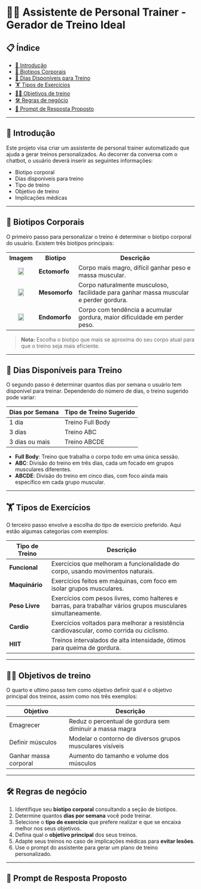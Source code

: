 # 🏋️‍♂️ Assistente de Personal Trainer - Gerador de Treino Ideal


## 📋 Índice

* [📝 Introdução](#-introdução)
* [💪 Biotipos Corporais](#-biotipos-corporais)
* [📅 Dias Disponíveis para Treino](#-dias-disponíveis-para-treino)
* [🏋️ Tipos de Exercícios](#️-tipos-de-exercícios)
* [🏊‍♂️ Objetivos de treino](#-Objetivos-de-treino)
* [🛠️ Regras de negócio](#️-regras-de-negócio)
* [🎯 Prompt de Resposta Proposto](#-prompt-de-resposta-proposto)

---

## 📝 Introdução

Este projeto visa criar um assistente de personal trainer automatizado que ajuda a gerar treinos personalizados. Ao decorrer da conversa com o chatbot, o usuário deverá inserir as seguintes informações:

* Biotipo corporal
* Dias disponiveis para treino
* Tipo de treino
* Objetivo de treino
* Implicações médicas

---

## 💪 Biotipos Corporais

O primeiro passo para personalizar o treino é determinar o biotipo corporal do usuário. Existem três biotipos principais:

<table>
  <tr>
    <th>Imagem</th>
    <th>Biotipo</th>
    <th>Descrição</th>
  </tr>
  <tr>
    <td style="text-align: center;">
      <img src=".github/assets/ectomorph.jpg" width="50%" height="50%">
    </td>
    <td><strong>Ectomorfo</strong></td>
    <td>Corpo mais magro, difícil ganhar peso e massa muscular.</td>
  </tr>
  <tr>
    <td style="text-align: center;">
      <img src=".github/assets/mesomorph.jpg" width="50%" height="50%">
    </td>
    <td><strong>Mesomorfo</strong></td>
    <td>Corpo naturalmente musculoso, facilidade para ganhar massa muscular e perder gordura.</td>
  </tr>
  <tr>
    <td style="text-align: center;">
      <img src=".github/assets/endmorph.jpg" width="50%" height="50%">
    </td>
    <td><strong>Endomorfo</strong></td>
    <td>Corpo com tendência a acumular gordura, maior dificuldade em perder peso.</td>
  </tr>
</table>

> **Nota:** Escolha o biotipo que mais se aproxima do seu corpo atual para que o treino seja mais eficiente.

---

## 📅 Dias Disponíveis para Treino

O segundo passo é determinar quantos dias por semana o usuário tem disponível para treinar. Dependendo do número de dias, o treino sugerido pode variar:

| **Dias por Semana** | **Tipo de Treino Sugerido** |
| ------------------------- | --------------------------------- |
| 1 dia                     | Treino Full Body                  |
| 3 dias                    | Treino ABC                        |
| 3 dias ou mais           | Treino ABCDE                      |

- **Full Body**: Treino que trabalha o corpo todo em uma única sessão.
- **ABC**: Divisão do treino em três dias, cada um focado em grupos musculares diferentes.
- **ABCDE**: Divisão do treino em cinco dias, com foco ainda mais específico em cada grupo muscular.

---

## 🏋️ Tipos de Exercícios

O terceiro passo envolve a escolha do tipo de exercício preferido. Aqui estão algumas categorias com exemplos:

| **Tipo de Treino** | **Descrição**                                                                                           |
| ------------------------ | --------------------------------------------------------------------------------------------------------------- |
| **Funcional**      | Exercícios que melhoram a funcionalidade do corpo, usando movimentos naturais.                                 |
| **Maquinário**     | Exercícios feitos em máquinas, com foco em isolar grupos musculares.                                          |
| **Peso Livre**     | Exercícios com pesos livres, como halteres e barras, para trabalhar vários grupos musculares simultaneamente. |
| **Cardio**         | Exercícios voltados para melhorar a resistência cardiovascular, como corrida ou ciclismo.                     |
| **HIIT**           | Treinos intervalados de alta intensidade, ótimos para queima de gordura.                                       |

---

## 🏊‍♂️ Objetivos de treino

O quarto e ultimo passo tem como objetivo definir qual é o objetivo principal dos treinos, assim como nos três exemplos:

| Objetivo              | Descrição                                                |
| --------------------- | ---------------------------------------------------------- |
| Emagrecer             | Reduz o percentual de gordura sem diminuir a massa magra   |
| Definir músculos     | Modelar o contorno de diversos grupos musculares visíveis |
| Ganhar massa corporal | Aumento do tamanho e volume dos músculos                  |

---

## 🛠️ Regras de negócio

1. Identifique seu **biotipo corporal** consultando a seção de biotipos.
2. Determine quantos **dias por semana** você pode treinar.
3. Selecione o **tipo de exercício** que prefere realizar e que se encaixa melhor nos seus objetivos.
4. Defina qual o **objetivo principal** dos seus treinos.
5. Adapte seus treinos no caso de implicações médicas para **evitar lesões**.
6. Use o prompt do assistente para gerar um plano de treino personalizado.

---

## 🎯 Prompt de Resposta Proposto

